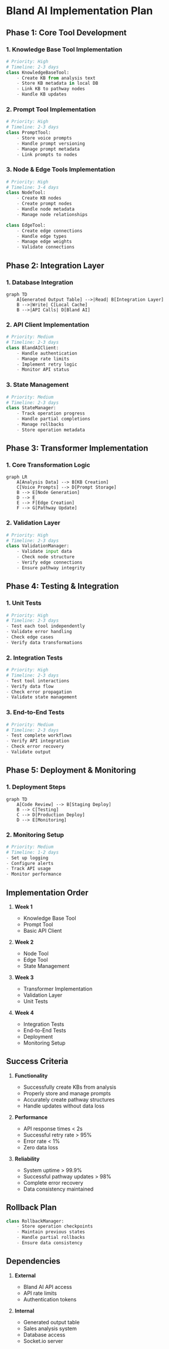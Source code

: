 # Bland AI Implementation Plan

## Phase 1: Core Tool Development

### 1. Knowledge Base Tool Implementation
```python
# Priority: High
# Timeline: 2-3 days
class KnowledgeBaseTool:
    - Create KB from analysis text
    - Store KB metadata in local DB
    - Link KB to pathway nodes
    - Handle KB updates
```

### 2. Prompt Tool Implementation
```python
# Priority: High
# Timeline: 2-3 days
class PromptTool:
    - Store voice prompts
    - Handle prompt versioning
    - Manage prompt metadata
    - Link prompts to nodes
```

### 3. Node & Edge Tools Implementation
```python
# Priority: High
# Timeline: 3-4 days
class NodeTool:
    - Create KB nodes
    - Create prompt nodes
    - Handle node metadata
    - Manage node relationships

class EdgeTool:
    - Create edge connections
    - Handle edge types
    - Manage edge weights
    - Validate connections
```

## Phase 2: Integration Layer

### 1. Database Integration
```mermaid
graph TD
    A[Generated Output Table] -->|Read| B[Integration Layer]
    B -->|Write| C[Local Cache]
    B -->|API Calls| D[Bland AI]
```

### 2. API Client Implementation
```python
# Priority: Medium
# Timeline: 2-3 days
class BlandAIClient:
    - Handle authentication
    - Manage rate limits
    - Implement retry logic
    - Monitor API status
```

### 3. State Management
```python
# Priority: Medium
# Timeline: 2-3 days
class StateManager:
    - Track operation progress
    - Handle partial completions
    - Manage rollbacks
    - Store operation metadata
```

## Phase 3: Transformer Implementation

### 1. Core Transformation Logic
```mermaid
graph LR
    A[Analysis Data] --> B[KB Creation]
    C[Voice Prompts] --> D[Prompt Storage]
    B --> E[Node Generation]
    D --> E
    E --> F[Edge Creation]
    F --> G[Pathway Update]
```

### 2. Validation Layer
```python
# Priority: High
# Timeline: 2-3 days
class ValidationManager:
    - Validate input data
    - Check node structure
    - Verify edge connections
    - Ensure pathway integrity
```

## Phase 4: Testing & Integration

### 1. Unit Tests
```python
# Priority: High
# Timeline: 2-3 days
- Test each tool independently
- Validate error handling
- Check edge cases
- Verify data transformations
```

### 2. Integration Tests
```python
# Priority: High
# Timeline: 2-3 days
- Test tool interactions
- Verify data flow
- Check error propagation
- Validate state management
```

### 3. End-to-End Tests
```python
# Priority: Medium
# Timeline: 2-3 days
- Test complete workflows
- Verify API integration
- Check error recovery
- Validate output
```

## Phase 5: Deployment & Monitoring

### 1. Deployment Steps
```mermaid
graph TD
    A[Code Review] --> B[Staging Deploy]
    B --> C[Testing]
    C --> D[Production Deploy]
    D --> E[Monitoring]
```

### 2. Monitoring Setup
```python
# Priority: Medium
# Timeline: 1-2 days
- Set up logging
- Configure alerts
- Track API usage
- Monitor performance
```

## Implementation Order

1. **Week 1**
   - Knowledge Base Tool
   - Prompt Tool
   - Basic API Client

2. **Week 2**
   - Node Tool
   - Edge Tool
   - State Management

3. **Week 3**
   - Transformer Implementation
   - Validation Layer
   - Unit Tests

4. **Week 4**
   - Integration Tests
   - End-to-End Tests
   - Deployment
   - Monitoring Setup

## Success Criteria

1. **Functionality**
   - Successfully create KBs from analysis
   - Properly store and manage prompts
   - Accurately create pathway structures
   - Handle updates without data loss

2. **Performance**
   - API response times < 2s
   - Successful retry rate > 95%
   - Error rate < 1%
   - Zero data loss

3. **Reliability**
   - System uptime > 99.9%
   - Successful pathway updates > 98%
   - Complete error recovery
   - Data consistency maintained

## Rollback Plan

```python
class RollbackManager:
    - Store operation checkpoints
    - Maintain previous states
    - Handle partial rollbacks
    - Ensure data consistency
```

## Dependencies

1. **External**
   - Bland AI API access
   - API rate limits
   - Authentication tokens

2. **Internal**
   - Generated output table
   - Sales analysis system
   - Database access
   - Socket.io server 